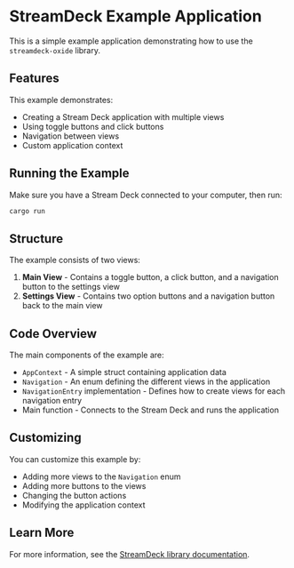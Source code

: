 # StreamDeck Example Application

This is a simple example application demonstrating how to use the `streamdeck-oxide` library.

## Features

This example demonstrates:
- Creating a Stream Deck application with multiple views
- Using toggle buttons and click buttons
- Navigation between views
- Custom application context

## Running the Example

Make sure you have a Stream Deck connected to your computer, then run:

```bash
cargo run
```

## Structure

The example consists of two views:
1. **Main View** - Contains a toggle button, a click button, and a navigation button to the settings view
2. **Settings View** - Contains two option buttons and a navigation button back to the main view

## Code Overview

The main components of the example are:

- `AppContext` - A simple struct containing application data
- `Navigation` - An enum defining the different views in the application
- `NavigationEntry` implementation - Defines how to create views for each navigation entry
- Main function - Connects to the Stream Deck and runs the application

## Customizing

You can customize this example by:
- Adding more views to the `Navigation` enum
- Adding more buttons to the views
- Changing the button actions
- Modifying the application context

## Learn More

For more information, see the [StreamDeck library documentation](https://docs.rs/streamdeck-oxide).